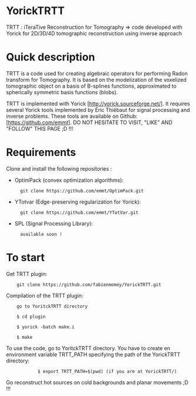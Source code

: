 # YorickTRTT
TRTT : iTeraTive Reconstruction for Tomography => code developed with Yorick for 2D/3D/4D tomographic reconstruction using inverse approach

# Quick description
TRTT is a code used for creating algebraic operators for performing Radon transform for Tomography. It is based on the modelization of the voxelized tomographic object on a basis of B-splines functions, approximated to spherically symmetric basis functions (blobs).

TRTT is implemented with Yorick [http://yorick.sourceforge.net/]. It requires several Yorick tools implemented by Éric Thiébaut for signal processing and inverse problems. These tools are available on Github: [https://github.com/emmt]. 
DO NOT HESITATE TO VISIT, "LIKE" AND "FOLLOW" THIS PAGE ;D !!!

# Requirements

Clone and install the following repositories :

- OptimPack (convex optimization algorithms): 

  		git clone https://github.com/emmt/OptimPack.git

- YTotvar (Edge-preserving regularization for Yorick): 
  		  
		git clone https://github.com/emmt/YTotVar.git

- SPL (Signal Processing Library): 
  		  
		available soon !

# To start
Get TRTT plugin:

		git clone https://github.com/fabienmomey/YorickTRTT.git

Compilation of the TRTT plugin:
	     
		go to YoritckTRTT directory

		$ cd plugin

		$ yorick -batch make.i

		$ make
		
To use the code, go to YoritckTRTT directory. You have to create en environment variable TRTT_PATH specifying the path of the YorickTRTT directory:

     	     	$ export TRTT_PATH=$(pwd) (if you are at YorickTRTT/)

Go reconstruct hot sources on cold backgrounds and planar movements ;D !!!

